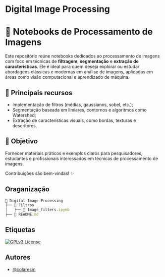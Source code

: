 
# Digital Image Processing


# 📂 Notebooks de Processamento de Imagens  

Este repositório reúne notebooks dedicados ao processamento de imagens com foco em técnicas de **filtragem**, **segmentação** e **extração de características**. Ele é ideal para quem deseja explorar ou estudar abordagens clássicas e modernas em análise de imagens, aplicadas em áreas como visão computacional e aprendizado de máquina.  

## 🔧 Principais recursos  
- Implementação de filtros (médias, gaussianos, sobel, etc.);  
- Segmentação baseada em limiares, contornos e algoritmos como Watershed;  
- Extração de características visuais, como bordas, texturas e descritores.  

## 🎯 Objetivo  
Fornecer materiais práticos e exemplos claros para pesquisadores, estudantes e profissionais interessados em técnicas de processamento de imagens.  

Contribuições são bem-vindas! ✨  

## Oraganização

```javascript
📂 Digital Image Processing
├── 📂 Filtros
│   ├── 📄 Image_filters.ipynb
├── 📄 README.md
```


## Etiquetas

[![GPLv3 License](https://img.shields.io/badge/License-GPL%20v3-yellow.svg)](https://opensource.org/licenses/)

## Autores

- [@colaresm](https://www.github.com/colaresm)

